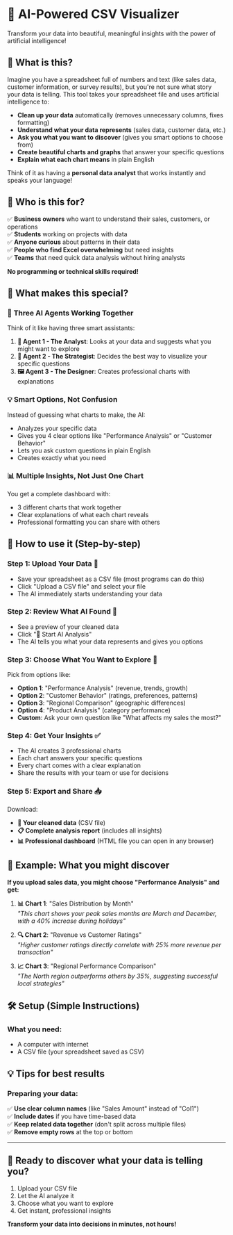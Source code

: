 # 🤖 AI-Powered CSV Visualizer

Transform your data into beautiful, meaningful insights with the power of artificial intelligence!

## 🌟 What is this?

Imagine you have a spreadsheet full of numbers and text (like sales data, customer information, or survey results), but you're not sure what story your data is telling. This tool takes your spreadsheet file and uses artificial intelligence to:

- **Clean up your data** automatically (removes unnecessary columns, fixes formatting)
- **Understand what your data represents** (sales data, customer data, etc.)
- **Ask you what you want to discover** (gives you smart options to choose from)
- **Create beautiful charts and graphs** that answer your specific questions
- **Explain what each chart means** in plain English

Think of it as having a **personal data analyst** that works instantly and speaks your language!

## 🎯 Who is this for?

✅ **Business owners** who want to understand their sales, customers, or operations  
✅ **Students** working on projects with data  
✅ **Anyone curious** about patterns in their data  
✅ **People who find Excel overwhelming** but need insights  
✅ **Teams** that need quick data analysis without hiring analysts  

**No programming or technical skills required!**

## 🚀 What makes this special?

### 🧠 **Three AI Agents Working Together**
Think of it like having three smart assistants:

1. **🧠 Agent 1 - The Analyst**: Looks at your data and suggests what you might want to explore
2. **🎯 Agent 2 - The Strategist**: Decides the best way to visualize your specific questions  
3. **🖼 Agent 3 - The Designer**: Creates professional charts with explanations

### 💡 **Smart Options, Not Confusion**
Instead of guessing what charts to make, the AI:
- Analyzes your specific data
- Gives you 4 clear options like "Performance Analysis" or "Customer Behavior"
- Lets you ask custom questions in plain English
- Creates exactly what you need

### 📊 **Multiple Insights, Not Just One Chart**
You get a complete dashboard with:
- 3 different charts that work together
- Clear explanations of what each chart reveals
- Professional formatting you can share with others

## 🔧 How to use it (Step-by-step)

### **Step 1: Upload Your Data** 📂
- Save your spreadsheet as a CSV file (most programs can do this)
- Click "Upload a CSV file" and select your file
- The AI immediately starts understanding your data

### **Step 2: Review What AI Found** 🧠
- See a preview of your cleaned data
- Click "🚀 Start AI Analysis" 
- The AI tells you what your data represents and gives you options

### **Step 3: Choose What You Want to Explore** 🎯
Pick from options like:
- **Option 1**: "Performance Analysis" (revenue, trends, growth)
- **Option 2**: "Customer Behavior" (ratings, preferences, patterns)  
- **Option 3**: "Regional Comparison" (geographic differences)
- **Option 4**: "Product Analysis" (category performance)
- **Custom**: Ask your own question like "What affects my sales the most?"

### **Step 4: Get Your Insights** ✅
- The AI creates 3 professional charts
- Each chart answers your specific questions
- Every chart comes with a clear explanation
- Share the results with your team or use for decisions

### **Step 5: Export and Share** 📥
Download:
- **📄 Your cleaned data** (CSV file)
- **📋 Complete analysis report** (includes all insights)
- **📊 Professional dashboard** (HTML file you can open in any browser)

## 🎉 Example: What you might discover

**If you upload sales data, you might choose "Performance Analysis" and get:**

1. **📊 Chart 1**: "Sales Distribution by Month"  
   *"This chart shows your peak sales months are March and December, with a 40% increase during holidays"*

2. **🔍 Chart 2**: "Revenue vs Customer Ratings"  
   *"Higher customer ratings directly correlate with 25% more revenue per transaction"*

3. **📈 Chart 3**: "Regional Performance Comparison"  
   *"The North region outperforms others by 35%, suggesting successful local strategies"*

## 🛠 Setup (Simple Instructions)

### **What you need:**
- A computer with internet
- A CSV file (your spreadsheet saved as CSV)

## 💡 Tips for best results

### **Preparing your data:**
✅ **Use clear column names** (like "Sales Amount" instead of "Col1")  
✅ **Include dates** if you have time-based data  
✅ **Keep related data together** (don't split across multiple files)  
✅ **Remove empty rows** at the top or bottom  

---

## 🚀 Ready to discover what your data is telling you?

1. Upload your CSV file
2. Let the AI analyze it
3. Choose what you want to explore  
4. Get instant, professional insights

**Transform your data into decisions in minutes, not hours!** 
